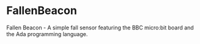 # FallenBeacon
Fallen Beacon - A simple fall sensor featuring the BBC micro:bit board and the Ada programming language.
